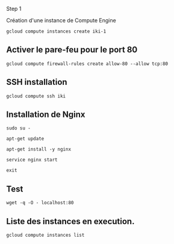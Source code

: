 Step 1

Création d'une instance de Compute Engine

`gcloud compute instances create iki-1`

## Activer le pare-feu pour le port 80

`gcloud compute firewall-rules create allow-80 --allow tcp:80`

## SSH installation

`gcloud compute ssh iki`

## Installation de Nginx

`sudo su -`

`apt-get update`

`apt-get install -y nginx`

`service nginx start`

`exit`

## Test

`wget -q -O - localhost:80`

## Liste des instances en execution.

`gcloud compute instances list`